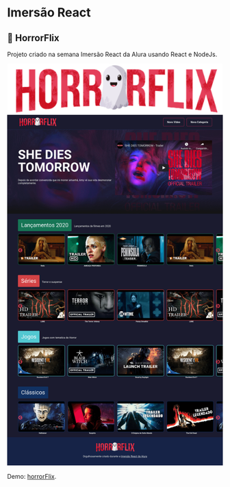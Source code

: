 # Imersão React
## :ghost: HorrorFlix
Projeto criado na semana Imersão React da Alura usando React e NodeJs.

<img src="https://github.com/kleberMRocha/HorrorFlix/blob/master/src/assets/img/logo.png" alt="hororFlix">
<img src="https://github.com/kleberMRocha/HorrorFlix/blob/master/src/assets/img/screencapture.png" width="600px" alt="horrorFlix">

Demo: [horrorFlix](https://horror-flix.vercel.app/).

